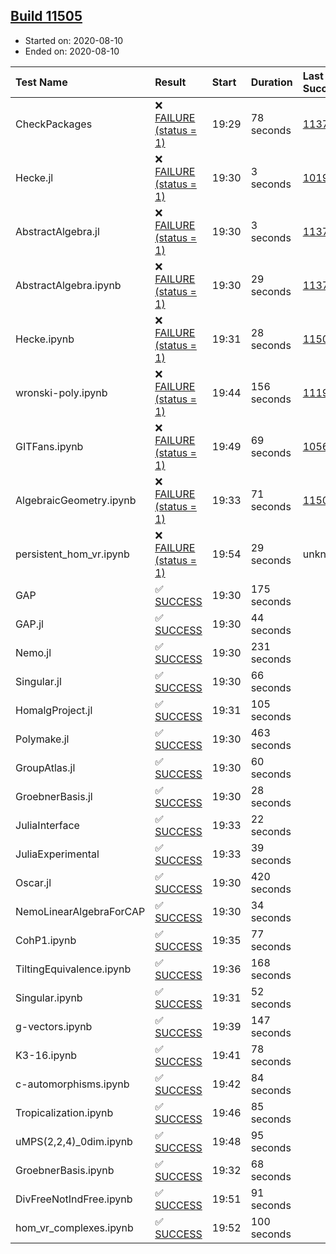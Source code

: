 ## [Build 11505](https://oscarci.mathematik.uni-kl.de/job/oscar/11505/)

* Started on: 2020-08-10
* Ended on: 2020-08-10

| Test Name    | Result | Start | Duration | Last Success | First Failure |
|:-------------|:-------|:------|:---------|:-------------|:--------------|
| CheckPackages | ❌ [FAILURE (status = 1)](https://oscarci.mathematik.uni-kl.de/job/oscar/11505/artifact/logs/build-11505/CheckPackages.log) | 19:29 | 78 seconds | [11376](https://oscarci.mathematik.uni-kl.de/job/oscar/11376/) | [11377](https://oscarci.mathematik.uni-kl.de/job/oscar/11377/) |
| Hecke.jl | ❌ [FAILURE (status = 1)](https://oscarci.mathematik.uni-kl.de/job/oscar/11505/artifact/logs/build-11505/Hecke.jl.log) | 19:30 | 3 seconds | [10197](https://oscarci.mathematik.uni-kl.de/job/oscar/10197/) | [10198](https://oscarci.mathematik.uni-kl.de/job/oscar/10198/) |
| AbstractAlgebra.jl | ❌ [FAILURE (status = 1)](https://oscarci.mathematik.uni-kl.de/job/oscar/11505/artifact/logs/build-11505/AbstractAlgebra.jl.log) | 19:30 | 3 seconds | [11376](https://oscarci.mathematik.uni-kl.de/job/oscar/11376/) | [11377](https://oscarci.mathematik.uni-kl.de/job/oscar/11377/) |
| AbstractAlgebra.ipynb | ❌ [FAILURE (status = 1)](https://oscarci.mathematik.uni-kl.de/job/oscar/11505/artifact/logs/build-11505/AbstractAlgebra.ipynb.log) | 19:30 | 29 seconds | [11376](https://oscarci.mathematik.uni-kl.de/job/oscar/11376/) | [11377](https://oscarci.mathematik.uni-kl.de/job/oscar/11377/) |
| Hecke.ipynb | ❌ [FAILURE (status = 1)](https://oscarci.mathematik.uni-kl.de/job/oscar/11505/artifact/logs/build-11505/Hecke.ipynb.log) | 19:31 | 28 seconds | [11500](https://oscarci.mathematik.uni-kl.de/job/oscar/11500/) | [11501](https://oscarci.mathematik.uni-kl.de/job/oscar/11501/) |
| wronski-poly.ipynb | ❌ [FAILURE (status = 1)](https://oscarci.mathematik.uni-kl.de/job/oscar/11505/artifact/logs/build-11505/wronski-poly.ipynb.log) | 19:44 | 156 seconds | [11192](https://oscarci.mathematik.uni-kl.de/job/oscar/11192/) | [11193](https://oscarci.mathematik.uni-kl.de/job/oscar/11193/) |
| GITFans.ipynb | ❌ [FAILURE (status = 1)](https://oscarci.mathematik.uni-kl.de/job/oscar/11505/artifact/logs/build-11505/GITFans.ipynb.log) | 19:49 | 69 seconds | [10566](https://oscarci.mathematik.uni-kl.de/job/oscar/10566/) | [10567](https://oscarci.mathematik.uni-kl.de/job/oscar/10567/) |
| AlgebraicGeometry.ipynb | ❌ [FAILURE (status = 1)](https://oscarci.mathematik.uni-kl.de/job/oscar/11505/artifact/logs/build-11505/AlgebraicGeometry.ipynb.log) | 19:33 | 71 seconds | [11500](https://oscarci.mathematik.uni-kl.de/job/oscar/11500/) | [11501](https://oscarci.mathematik.uni-kl.de/job/oscar/11501/) |
| persistent_hom_vr.ipynb | ❌ [FAILURE (status = 1)](https://oscarci.mathematik.uni-kl.de/job/oscar/11505/artifact/logs/build-11505/persistent_hom_vr.ipynb.log) | 19:54 | 29 seconds | unknown | unknown |
| GAP | ✅ [SUCCESS](https://oscarci.mathematik.uni-kl.de/job/oscar/11505/artifact/logs/build-11505/GAP.log) | 19:30 | 175 seconds |  |  |
| GAP.jl | ✅ [SUCCESS](https://oscarci.mathematik.uni-kl.de/job/oscar/11505/artifact/logs/build-11505/GAP.jl.log) | 19:30 | 44 seconds |  |  |
| Nemo.jl | ✅ [SUCCESS](https://oscarci.mathematik.uni-kl.de/job/oscar/11505/artifact/logs/build-11505/Nemo.jl.log) | 19:30 | 231 seconds |  |  |
| Singular.jl | ✅ [SUCCESS](https://oscarci.mathematik.uni-kl.de/job/oscar/11505/artifact/logs/build-11505/Singular.jl.log) | 19:30 | 66 seconds |  |  |
| HomalgProject.jl | ✅ [SUCCESS](https://oscarci.mathematik.uni-kl.de/job/oscar/11505/artifact/logs/build-11505/HomalgProject.jl.log) | 19:31 | 105 seconds |  |  |
| Polymake.jl | ✅ [SUCCESS](https://oscarci.mathematik.uni-kl.de/job/oscar/11505/artifact/logs/build-11505/Polymake.jl.log) | 19:30 | 463 seconds |  |  |
| GroupAtlas.jl | ✅ [SUCCESS](https://oscarci.mathematik.uni-kl.de/job/oscar/11505/artifact/logs/build-11505/GroupAtlas.jl.log) | 19:30 | 60 seconds |  |  |
| GroebnerBasis.jl | ✅ [SUCCESS](https://oscarci.mathematik.uni-kl.de/job/oscar/11505/artifact/logs/build-11505/GroebnerBasis.jl.log) | 19:30 | 28 seconds |  |  |
| JuliaInterface | ✅ [SUCCESS](https://oscarci.mathematik.uni-kl.de/job/oscar/11505/artifact/logs/build-11505/JuliaInterface.log) | 19:33 | 22 seconds |  |  |
| JuliaExperimental | ✅ [SUCCESS](https://oscarci.mathematik.uni-kl.de/job/oscar/11505/artifact/logs/build-11505/JuliaExperimental.log) | 19:33 | 39 seconds |  |  |
| Oscar.jl | ✅ [SUCCESS](https://oscarci.mathematik.uni-kl.de/job/oscar/11505/artifact/logs/build-11505/Oscar.jl.log) | 19:30 | 420 seconds |  |  |
| NemoLinearAlgebraForCAP | ✅ [SUCCESS](https://oscarci.mathematik.uni-kl.de/job/oscar/11505/artifact/logs/build-11505/NemoLinearAlgebraForCAP.log) | 19:30 | 34 seconds |  |  |
| CohP1.ipynb | ✅ [SUCCESS](https://oscarci.mathematik.uni-kl.de/job/oscar/11505/artifact/logs/build-11505/CohP1.ipynb.log) | 19:35 | 77 seconds |  |  |
| TiltingEquivalence.ipynb | ✅ [SUCCESS](https://oscarci.mathematik.uni-kl.de/job/oscar/11505/artifact/logs/build-11505/TiltingEquivalence.ipynb.log) | 19:36 | 168 seconds |  |  |
| Singular.ipynb | ✅ [SUCCESS](https://oscarci.mathematik.uni-kl.de/job/oscar/11505/artifact/logs/build-11505/Singular.ipynb.log) | 19:31 | 52 seconds |  |  |
| g-vectors.ipynb | ✅ [SUCCESS](https://oscarci.mathematik.uni-kl.de/job/oscar/11505/artifact/logs/build-11505/g-vectors.ipynb.log) | 19:39 | 147 seconds |  |  |
| K3-16.ipynb | ✅ [SUCCESS](https://oscarci.mathematik.uni-kl.de/job/oscar/11505/artifact/logs/build-11505/K3-16.ipynb.log) | 19:41 | 78 seconds |  |  |
| c-automorphisms.ipynb | ✅ [SUCCESS](https://oscarci.mathematik.uni-kl.de/job/oscar/11505/artifact/logs/build-11505/c-automorphisms.ipynb.log) | 19:42 | 84 seconds |  |  |
| Tropicalization.ipynb | ✅ [SUCCESS](https://oscarci.mathematik.uni-kl.de/job/oscar/11505/artifact/logs/build-11505/Tropicalization.ipynb.log) | 19:46 | 85 seconds |  |  |
| uMPS(2,2,4)_0dim.ipynb | ✅ [SUCCESS](https://oscarci.mathematik.uni-kl.de/job/oscar/11505/artifact/logs/build-11505/uMPS-2-2-4-_0dim.ipynb.log) | 19:48 | 95 seconds |  |  |
| GroebnerBasis.ipynb | ✅ [SUCCESS](https://oscarci.mathematik.uni-kl.de/job/oscar/11505/artifact/logs/build-11505/GroebnerBasis.ipynb.log) | 19:32 | 68 seconds |  |  |
| DivFreeNotIndFree.ipynb | ✅ [SUCCESS](https://oscarci.mathematik.uni-kl.de/job/oscar/11505/artifact/logs/build-11505/DivFreeNotIndFree.ipynb.log) | 19:51 | 91 seconds |  |  |
| hom_vr_complexes.ipynb | ✅ [SUCCESS](https://oscarci.mathematik.uni-kl.de/job/oscar/11505/artifact/logs/build-11505/hom_vr_complexes.ipynb.log) | 19:52 | 100 seconds |  |  |
